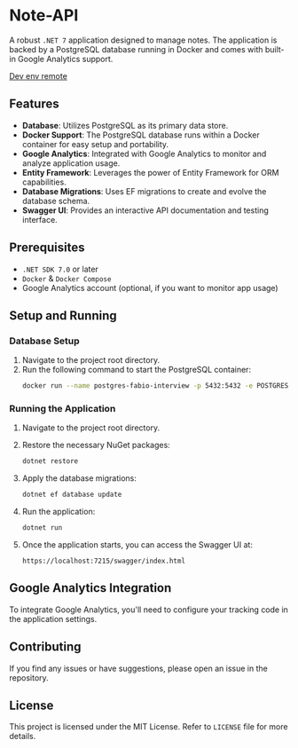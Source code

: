 ﻿
# Note-API

A robust `.NET 7` application designed to manage notes. The application is backed by a PostgreSQL database running in Docker and comes with built-in Google Analytics support.

[Dev env remote](https://noteapp-398407.uc.r.appspot.com/api/v1/notes)

## Features

- **Database**: Utilizes PostgreSQL as its primary data store.
- **Docker Support**: The PostgreSQL database runs within a Docker container for easy setup and portability.
- **Google Analytics**: Integrated with Google Analytics to monitor and analyze application usage.
- **Entity Framework**: Leverages the power of Entity Framework for ORM capabilities.
- **Database Migrations**: Uses EF migrations to create and evolve the database schema.
- **Swagger UI**: Provides an interactive API documentation and testing interface.

## Prerequisites

- `.NET SDK 7.0` or later
- `Docker` & `Docker Compose`
- Google Analytics account (optional, if you want to monitor app usage)

## Setup and Running

### Database Setup

1. Navigate to the project root directory.
2. Run the following command to start the PostgreSQL container:
   ```bash
   docker run --name postgres-fabio-interview -p 5432:5432 -e POSTGRES_PASSWORD=mysecretpassword -d postgres
   ```

### Running the Application

1. Navigate to the project root directory.
2. Restore the necessary NuGet packages:
   ```bash
   dotnet restore
   ```

3. Apply the database migrations:
   ```bash
   dotnet ef database update
   ```

4. Run the application:
   ```bash
   dotnet run
   ```

5. Once the application starts, you can access the Swagger UI at:
   ```
   https://localhost:7215/swagger/index.html
   ```

## Google Analytics Integration

To integrate Google Analytics, you'll need to configure your tracking code in the application settings.

## Contributing

If you find any issues or have suggestions, please open an issue in the repository.

## License

This project is licensed under the MIT License. Refer to `LICENSE` file for more details.
